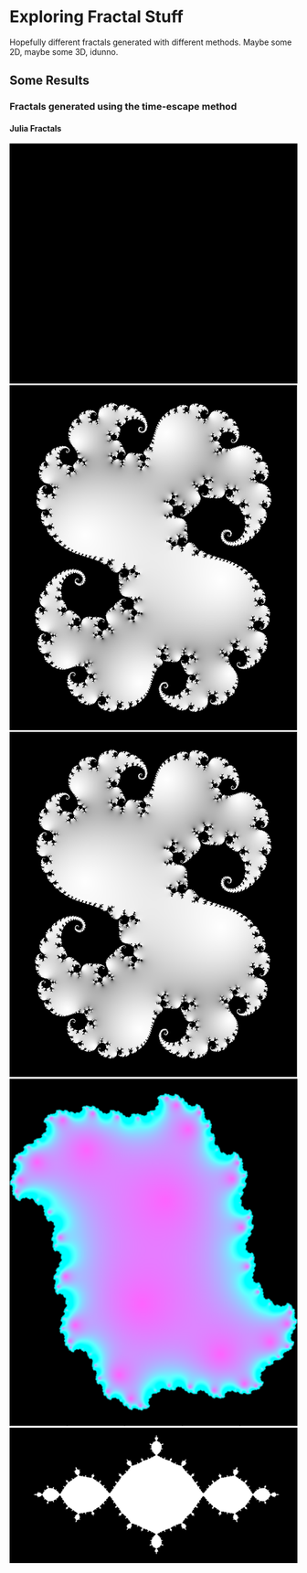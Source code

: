 # Exploring Fractal Stuff
Hopefully different fractals generated with different methods. Maybe some 2D, maybe some 3D, idunno.

## Some Results
### Fractals generated using the time-escape method
#### Julia Fractals
![](https://github.com/ianhudson87/fractal-fun/blob/main/time-escape/output/juliaCircle1.gif)
![](https://github.com/ianhudson87/fractal-fun/blob/main/time-escape/output/julia-mandlebrot1.PNG)
![](https://github.com/ianhudson87/fractal-fun/blob/main/time-escape/output/julia-mandlebrot1.PNG)
![](https://github.com/ianhudson87/fractal-fun/blob/main/time-escape/output/julia2.PNG)
![](https://github.com/ianhudson87/fractal-fun/blob/main/time-escape/output/juliaFractal1cropped.png)
